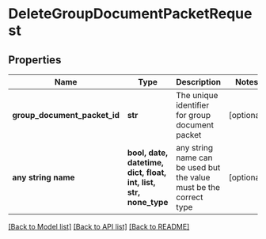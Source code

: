 # DeleteGroupDocumentPacketRequest


## Properties
Name | Type | Description | Notes
------------ | ------------- | ------------- | -------------
**group_document_packet_id** | **str** | The unique identifier for group document packet | [optional] 
**any string name** | **bool, date, datetime, dict, float, int, list, str, none_type** | any string name can be used but the value must be the correct type | [optional]

[[Back to Model list]](../README.md#documentation-for-models) [[Back to API list]](../README.md#documentation-for-api-endpoints) [[Back to README]](../README.md)


